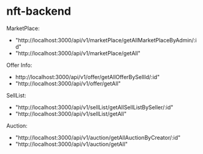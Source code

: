 # nft-backend

MarketPlace:

- "http://localhost:3000/api/v1/marketPlace/getAllMarketPlaceByAdmin/:id"
- "http://localhost:3000/api/v1/marketPlace/getAll"

Offer Info:

- http://localhost:3000/api/v1/offer/getAllOfferBySellId/:id"
- "http://localhost:3000/api/v1/offer/getAll"

SellList:

- "http://localhost:3000/api/v1/sellList/getAllSellListBySeller/:id"
- "http://localhost:3000/api/v1/sellList/getAll"

Auction:

- "http://localhost:3000/api/v1/auction/getAllAuctionByCreator/:id"
- "http://localhost:3000/api/v1/auction/getAll"
